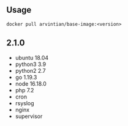 ## Usage

```
docker pull arvintian/base-image:<version>
```

## 2.1.0
- ubuntu 18.04
- python3 3.9
- python2 2.7
- go 1.19.3
- node 16.18.0
- php 7.2
- cron
- rsyslog
- nginx
- supervisor